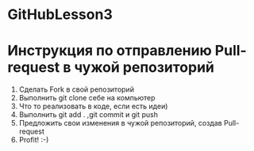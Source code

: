 # GitHubLesson3

# Инструкция по отправлению Pull-request в чужой репозиторий

1. Сделать Fork в свой репозиторий
2. Выполнить git clone себе на компьютер
3. Что то реализовать в коде, если есть идеи)
4. Выполнить git add . ,git commit и git push 
5. Предложить свои изменения в чужой репозиторий, создав Pull-request
6. Profit! :-)

